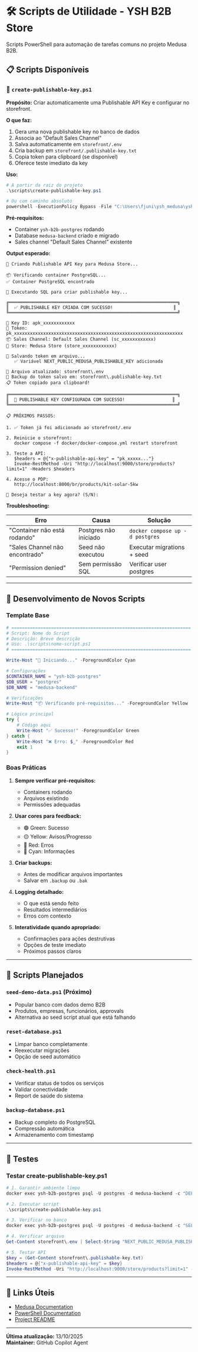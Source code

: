 # 🛠️ Scripts de Utilidade - YSH B2B Store

Scripts PowerShell para automação de tarefas comuns no projeto Medusa B2B.

## 📋 Scripts Disponíveis

### 🔑 `create-publishable-key.ps1`

**Propósito:** Criar automaticamente uma Publishable API Key e configurar no storefront.

**O que faz:**

1. Gera uma nova publishable key no banco de dados
2. Associa ao "Default Sales Channel"
3. Salva automaticamente em `storefront/.env`
4. Cria backup em `storefront/.publishable-key.txt`
5. Copia token para clipboard (se disponível)
6. Oferece teste imediato da key

**Uso:**

```powershell
# A partir da raiz do projeto
.\scripts\create-publishable-key.ps1

# Ou com caminho absoluto
powershell -ExecutionPolicy Bypass -File "C:\Users\fjuni\ysh_medusa\ysh-store\scripts\create-publishable-key.ps1"
```

**Pré-requisitos:**

- Container `ysh-b2b-postgres` rodando
- Database `medusa-backend` criado e migrado
- Sales channel "Default Sales Channel" existente

**Output esperado:**

```
🔑 Criando Publishable API Key para Medusa Store...

📦 Verificando container PostgreSQL...
✅ Container PostgreSQL encontrado

🔧 Executando SQL para criar publishable key...

╔════════════════════════════════════════════════════════════════╗
║  ✅ PUBLISHABLE KEY CRIADA COM SUCESSO!                       ║
╚════════════════════════════════════════════════════════════════╝

🔑 Key ID: apk_xxxxxxxxxxxx
🎯 Token: pk_xxxxxxxxxxxxxxxxxxxxxxxxxxxxxxxxxxxxxxxxxxxxxxxxxxxxxxxxxxxxxxxx
📦 Sales Channel: Default Sales Channel (sc_xxxxxxxxxxxx)
🏪 Store: Medusa Store (store_xxxxxxxxxxxx)

💾 Salvando token em arquivo...
   ✅ Variável NEXT_PUBLIC_MEDUSA_PUBLISHABLE_KEY adicionada

📁 Arquivo atualizado: storefront\.env
💾 Backup do token salvo em: storefront\.publishable-key.txt
📋 Token copiado para clipboard!

╔════════════════════════════════════════════════════════════════╗
║  🎉 PUBLISHABLE KEY CONFIGURADA COM SUCESSO!                  ║
╚════════════════════════════════════════════════════════════════╝

📋 PRÓXIMOS PASSOS:

1. ✅ Token já foi adicionado ao storefront/.env

2. Reinicie o storefront:
   docker compose -f docker/docker-compose.yml restart storefront

3. Teste a API:
   $headers = @{"x-publishable-api-key" = "pk_xxxxx..."}
   Invoke-RestMethod -Uri "http://localhost:9000/store/products?limit=1" -Headers $headers

4. Acesse o PDP:
   http://localhost:8000/br/products/kit-solar-5kw

🧪 Deseja testar a key agora? (S/N):
```

**Troubleshooting:**

| Erro | Causa | Solução |
|------|-------|---------|
| "Container não está rodando" | Postgres não iniciado | `docker compose up -d postgres` |
| "Sales Channel não encontrado" | Seed não executou | Executar migrations + seed |
| "Permission denied" | Sem permissão SQL | Verificar user postgres |

---

## 🔧 Desenvolvimento de Novos Scripts

### Template Base

```powershell
# ====================================================================
# Script: Nome do Script
# Descrição: Breve descrição
# Uso: .\scripts\nome-script.ps1
# ====================================================================

Write-Host "🚀 Iniciando..." -ForegroundColor Cyan

# Configurações
$CONTAINER_NAME = "ysh-b2b-postgres"
$DB_USER = "postgres"
$DB_NAME = "medusa-backend"

# Verificações
Write-Host "📦 Verificando pré-requisitos..." -ForegroundColor Yellow

# Lógica principal
try {
    # Código aqui
    Write-Host "✅ Sucesso!" -ForegroundColor Green
} catch {
    Write-Host "❌ Erro: $_" -ForegroundColor Red
    exit 1
}
```

### Boas Práticas

1. **Sempre verificar pré-requisitos:**
   - Containers rodando
   - Arquivos existindo
   - Permissões adequadas

2. **Usar cores para feedback:**
   - 🟢 Green: Sucesso
   - 🟡 Yellow: Avisos/Progresso
   - 🔴 Red: Erros
   - 🔵 Cyan: Informações

3. **Criar backups:**
   - Antes de modificar arquivos importantes
   - Salvar em `.backup` ou `.bak`

4. **Logging detalhado:**
   - O que está sendo feito
   - Resultados intermediários
   - Erros com contexto

5. **Interatividade quando apropriado:**
   - Confirmações para ações destrutivas
   - Opções de teste imediato
   - Próximos passos claros

---

## 📝 Scripts Planejados

### `seed-demo-data.ps1` (Próximo)

- Popular banco com dados demo B2B
- Produtos, empresas, funcionários, approvals
- Alternativa ao seed script atual que está falhando

### `reset-database.ps1`

- Limpar banco completamente
- Reexecutar migrações
- Opção de seed automático

### `check-health.ps1`

- Verificar status de todos os serviços
- Validar conectividade
- Report de saúde do sistema

### `backup-database.ps1`

- Backup completo do PostgreSQL
- Compressão automática
- Armazenamento com timestamp

---

## 🧪 Testes

### Testar create-publishable-key.ps1

```powershell
# 1. Garantir ambiente limpo
docker exec ysh-b2b-postgres psql -U postgres -d medusa-backend -c "DELETE FROM api_key WHERE type = 'publishable';"

# 2. Executar script
.\scripts\create-publishable-key.ps1

# 3. Verificar no banco
docker exec ysh-b2b-postgres psql -U postgres -d medusa-backend -c "SELECT id, token, title FROM api_key WHERE type = 'publishable';"

# 4. Verificar arquivo
Get-Content storefront\.env | Select-String "NEXT_PUBLIC_MEDUSA_PUBLISHABLE_KEY"

# 5. Testar API
$key = (Get-Content storefront\.publishable-key.txt)
$headers = @{"x-publishable-api-key" = $key}
Invoke-RestMethod -Uri "http://localhost:9000/store/products?limit=1" -Headers $headers
```

---

## 🔗 Links Úteis

- [Medusa Documentation](https://docs.medusajs.com)
- [PowerShell Documentation](https://docs.microsoft.com/powershell)
- [Project README](../README.md)

---

**Última atualização:** 13/10/2025  
**Maintainer:** GitHub Copilot Agent

